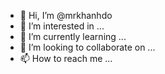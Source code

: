 - 👋 Hi, I’m @mrkhanhdo
- 👀 I’m interested in ...
- 🌱 I’m currently learning ...
- 💞️ I’m looking to collaborate on ...
- 📫 How to reach me ...

<!---
mrkhanhdo/mrkhanhdo is a ✨ special ✨ repository because its `README.md` (this file) appears on your GitHub profile.
You can click the Preview link to take a look at your changes.
--->
